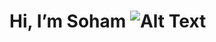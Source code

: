# **Hi, I’m Soham** ![Alt Text](https://media3.giphy.com/media/Ll22OhMLAlVDb8UQWe/giphy.gif?cid=6c09b952c3492af2f73906278efe7a335491cb8a26446ea2&rid=giphy.gif&ct=s)

<!---
MrxSolo/MrxSolo is a ✨ special ✨ repository because its `README.md` (this file) appears on your GitHub profile.
You can click the Preview link to take a look at your changes.
--->

